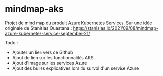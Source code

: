 # mindmap-aks

Projet de mind map du produit Azure Kubernetes Services.
Sur une idée originale de Stanislas Quastana : https://stanislas.io/2021/09/08/mindmap-azure-kubernetes-service-september-21/

Todo :
- Ajouter un lien vers ce Github
- Ajout de lien sur les fonctionnalités AKS.
- Ajout d'image sur les services Azure
- Ajout des bulles explicatives lors du survol d'un service Azure
